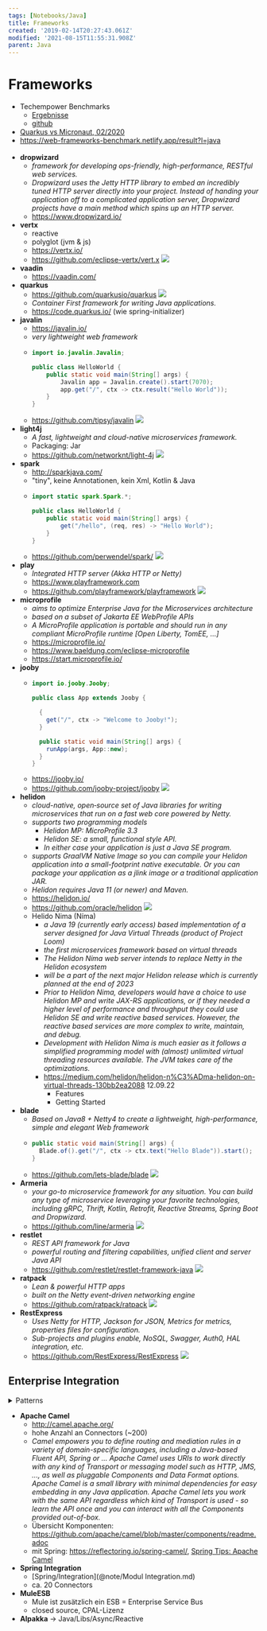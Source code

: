 ```yaml
---
tags: [Notebooks/Java]
title: Frameworks
created: '2019-02-14T20:27:43.061Z'
modified: '2021-08-15T11:55:31.908Z'
parent: Java
---
```


# Frameworks
- Techempower Benchmarks
  - [Ergebnisse](https://www.techempower.com/benchmarks/#section=data-r20&hw=ph&test=fortune&l=zik0vz-sf)
  - [github](https://github.com/TechEmpower/FrameworkBenchmarks/tree/master/frameworks/Java)
- [Quarkus vs Micronaut, 02/2020](https://www.reddit.com/r/java/comments/ey5szi/quarkus_vs_micronaut_a_feature_and_performance/)
- <https://web-frameworks-benchmark.netlify.app/result?l=java> <br/><br/>
- **dropwizard**
  - *framework for developing ops-friendly, high-performance, RESTful web services.*
  - *Dropwizard uses the Jetty HTTP library to embed an incredibly tuned HTTP server directly into your project. Instead of handing your application off to a complicated application server, Dropwizard projects have a main method which spins up an HTTP server.*
  - <https://www.dropwizard.io/>
- **vertx**
  - reactive
  - polyglot (jvm & js)
  - <https://vertx.io/>
  - <https://github.com/eclipse-vertx/vert.x> <img loading="lazy" src="https://img.shields.io/github/stars/eclipse-vertx/vert.x?style=flat-square">
- **vaadin**
  - <https://vaadin.com/>
- **quarkus**
  - <https://github.com/quarkusio/quarkus> <img loading="lazy" src="https://img.shields.io/github/stars/quarkusio/quarkus?style=flat-square">
  - *Container First framework for writing Java applications.*
  - <https://code.quarkus.io/> (wie spring-initializer)
- **javalin**
  - <https://javalin.io/>
  - *very lightweight web framework*
  - ```java
    import io.javalin.Javalin;

    public class HelloWorld {
        public static void main(String[] args) {
            Javalin app = Javalin.create().start(7070);
            app.get("/", ctx -> ctx.result("Hello World"));
        }
    }
    ```
  - <https://github.com/tipsy/javalin> <img loading="lazy" src="https://img.shields.io/github/stars/tipsy/javalin?style=flat-square">
- **light4j**
  - *A fast, lightweight and cloud-native microservices framework.*
  - Packaging: Jar
  - <https://github.com/networknt/light-4j> <img loading="lazy" src="https://img.shields.io/github/stars/networknt/light-4j?style=flat-square">
- **spark**
  - <http://sparkjava.com/>
  - "tiny", keine Annotationen, kein Xml, Kotlin & Java
  - ```java
    import static spark.Spark.*;

    public class HelloWorld {
        public static void main(String[] args) {
            get("/hello", (req, res) -> "Hello World");
        }
    }
    ```
  - <https://github.com/perwendel/spark/> <img loading="lazy" src="https://img.shields.io/github/stars/perwendel/spark?style=flat-square">
- **play**
  - *Integrated HTTP server (Akka HTTP or Netty)*
  - <https://www.playframework.com>
  - <https://github.com/playframework/playframework> <img loading="lazy" src="https://img.shields.io/github/stars/playframework/playframework?style=flat-square">
- **microprofile**
  - *aims to optimize Enterprise Java for the Microservices architecture*
  - *based on a subset of Jakarta EE WebProfile APIs*
  - *A MicroProfile application is portable and should run in any compliant MicroProfile runtime [Open Liberty, TomEE, ...]*
  - <https://microprofile.io/>
  - <https://www.baeldung.com/eclipse-microprofile>
  - <https://start.microprofile.io/>
- **jooby**
  - ```java
    import io.jooby.Jooby;

    public class App extends Jooby {

      {
        get("/", ctx -> "Welcome to Jooby!");
      }

      public static void main(String[] args) {
        runApp(args, App::new);
      }
    }
    ```
  - <https://jooby.io/>
  - <https://github.com/jooby-project/jooby> <img loading="lazy" src="https://img.shields.io/github/stars/jooby-project/jooby?style=flat-square">
- **helidon**
  - *cloud-native, open‑source set of Java libraries for writing microservices that run on a fast web core powered by Netty.*
  - *supports two programming models*
    - *Helidon MP: MicroProfile 3.3*
    - *Helidon SE: a small, functional style API.*
    - *In either case your application is just a Java SE program.*
  - *supports GraalVM Native Image so you can compile your Helidon application into a small-footprint native executable. Or you can package your application as a jlink image or a traditional application JAR.*
  - *Helidon requires Java 11 (or newer) and Maven.*
  - <https://helidon.io/>
  - <https://github.com/oracle/helidon> <img loading="lazy" src="https://img.shields.io/github/stars/oracle/helidon?style=flat-square">
  - Helido Nima (Níma)
    - *a Java 19 (currently early access) based implementation of a server designed for Java Virtual Threads (product of Project Loom)* 
    - *the first microservices framework based on virtual threads*
    - *The Helidon Níma web server intends to replace Netty in the Helidon ecosystem*
    - *will be a part of the next major Helidon release which is currently planned at the end of 2023*
    - *Prior to Helidon Nima, developers would have a choice to use Helidon MP and write JAX-RS applications, or if they needed a higher level of performance and throughput they could use Helidon SE and write reactive based services. However, the reactive based services are more complex to write, maintain, and debug.*
    - *Development with Helidon Níma is much easier as it follows a simplified programming model with (almost) unlimited virtual threading resources available. The JVM takes care of the optimizations.*
    - <https://medium.com/helidon/helidon-n%C3%ADma-helidon-on-virtual-threads-130bb2ea2088> 12.09.22
      - Features
      - Getting Started 
- **blade**
  - *Based on Java8 + Netty4 to create a lightweight, high-performance, simple and elegant Web framework*
  - ```java
    public static void main(String[] args) {
      Blade.of().get("/", ctx -> ctx.text("Hello Blade")).start();
    }
    ```
  - <https://github.com/lets-blade/blade> <img loading="lazy" src="https://img.shields.io/github/stars/lets-blade/blade?style=flat-square">
- **Armeria**
  - *your go-to microservice framework for any situation. You can build any type of microservice leveraging your favorite technologies, including gRPC, Thrift, Kotlin, Retrofit, Reactive Streams, Spring Boot and Dropwizard.*
  - <https://github.com/line/armeria> <img loading="lazy" src="https://img.shields.io/github/stars/line/armeria?style=flat-square">
- **restlet**
  - *REST API framework for Java*
  - *powerful routing and filtering capabilities, unified client and server Java API*
  - <https://github.com/restlet/restlet-framework-java> <img loading="lazy" src="https://img.shields.io/github/stars/restlet/restlet-framework-java?style=flat-square">
- **ratpack**
  - *Lean & powerful HTTP apps* 
  - *built on the Netty event-driven networking engine* 
  - <https://github.com/ratpack/ratpack> <img loading="lazy" src="https://img.shields.io/github/stars/ratpack/ratpack?style=flat-square">
- **RestExpress**
  - *Uses Netty for HTTP, Jackson for JSON, Metrics for metrics, properties files for configuration.*
  - *Sub-projects and plugins enable, NoSQL, Swagger, Auth0, HAL integration, etc.* 
  - <https://github.com/RestExpress/RestExpress> <img loading="lazy" src="https://img.shields.io/github/stars/RestExpress/RestExpress?style=flat-square">


## Enterprise Integration
<details>
    <summary>Patterns</summary>
    <img loading="lazy" src="https://static.packt-cdn.com/products/9781787126992/graphics/Insert-Image_03_10.png"/>
</details>

- **Apache Camel**
  - <http://camel.apache.org/>
  - hohe Anzahl an Connectors (~200)
  - *Camel empowers you to define routing and mediation rules in a variety of domain-specific languages, including a Java-based Fluent API, Spring or ...
Apache Camel uses URIs to work directly with any kind of Transport or messaging model such as HTTP, JMS, ..., as well as pluggable Components and Data Format options. Apache Camel is a small library with minimal dependencies for easy embedding in any Java application. Apache Camel lets you work with the same API regardless which kind of Transport is used - so learn the API once and you can interact with all the Components provided out-of-box.*
  - Übersicht Komponenten: <https://github.com/apache/camel/blob/master/components/readme.adoc>
  - mit Spring: <https://reflectoring.io/spring-camel/>, [Spring Tips: Apache Camel](https://www.youtube.com/watch?v=-KupcZ3bA-Y)
- **Spring Integration**
  - [Spring/Integration](@note/Modul Integration.md)
  - ca. 20 Connectors
- **MuleESB**
  - Mule ist zusätzlich ein ESB = Enterprise Service Bus
  - closed source, CPAL-Lizenz
- **Alpakka** -> Java/Libs/Async/Reactive 
